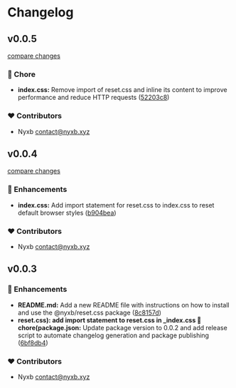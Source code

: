 # Changelog


## v0.0.5

[compare changes](https://github.com/nyxb/reset.css/compare/v0.0.4...v0.0.5)


### 🏡 Chore

  - **index.css:** Remove import of reset.css and inline its content to improve performance and reduce HTTP requests ([52203c8](https://github.com/nyxb/reset.css/commit/52203c8))

### ❤️  Contributors

- Nyxb <contact@nyxb.xyz>

## v0.0.4

[compare changes](https://github.com/nyxb/reset.css/compare/v0.0.3...v0.0.4)


### 🚀 Enhancements

  - **index.css:** Add import statement for reset.css to index.css to reset default browser styles ([b904bea](https://github.com/nyxb/reset.css/commit/b904bea))

### ❤️  Contributors

- Nyxb <contact@nyxb.xyz>

## v0.0.3


### 🚀 Enhancements

  - **README.md:** Add a new README file with instructions on how to install and use the @nyxb/reset.css package ([8c8157d](https://github.com/nyxb/reset.css/commit/8c8157d))
  - **reset.css): add import statement to reset.css in _index.css 🚀 chore(package.json:** Update package version to 0.0.2 and add release script to automate changelog generation and package publishing ([6bf8db4](https://github.com/nyxb/reset.css/commit/6bf8db4))

### ❤️  Contributors

- Nyxb <contact@nyxb.xyz>


